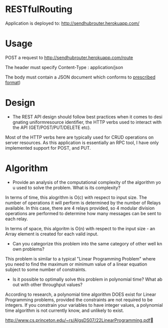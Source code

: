RESTfulRouting
==============


Application is deployed to: http://sendhubrouter.herokuapp.com/


Usage
=====

POST a request to http://sendhubrouter.herokuapp.com/route


The header must specify Content-Type : application/json


The body must contain a JSON document which conforms to [prescribed format](https://github.com/thebrettd/RESTfulRouting/blob/master/src/main/resources/schema/input.json))

Design
======

* The REST API design should follow best practices when it comes to designating uniformresource identifier, the HTTP verbs used to interact with the API (GET/POST/PUT/DELETE etc).

Most of the HTTP verbs here are typically used for CRUD operations on server resources. As this application is essentially
an RPC tool, I have only implemented support for POST, and PUT.

Algorithm
============
* Provide an analysis of the computational complexity of the algorithm you used to solve the problem. What is its complexity?

In terms of time, this alogrithm is O(c) with respect to input size. The number of operations it will perform is determined by the number of Relays available.
In this case, there are 4 relays provided, so 4 modular division operations are performed to determine how many messages can be sent to each relay.

In terms of space, this algoritm is O(n) with respect to the input size - an Array element is created for each valid input.

* Can you categorize this problem into the same category of other well known problems?

This problem is similar to a typical "Linear Programming Problem" where you need to find the maximum or minimum value of
a linear equation subject to some number of constraints.

* Is it possible to optimally solve this problem in polynomial time? What about with other throughput values?

According to research, a polynomial time algorithm DOES exist for Linear Programming problems, provided the constraints are not required to be integers. 
If you constrain your variables to have integer values, a polynomial time algorithm is not currently know, and unlikely to exist.

http://www.cs.princeton.edu/~rs/AlgsDS07/22LinearProgramming.pdf



